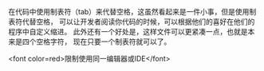 在代码中使用制表符（tab）来代替空格，这虽然看起来是一件小事，但是使用制表符代替空格， 可以让开发者阅读你代码的时候，可以根据他们的喜好在他们的程序中自定义缩进。 此外还有一个好处是，这样文件可以更紧凑一点，也就是本来是四个空格字符， 现在只要一个制表符就可以了。



&lt;font color=red&gt;限制使用同一编辑器或IDE&lt;\/font&gt;



